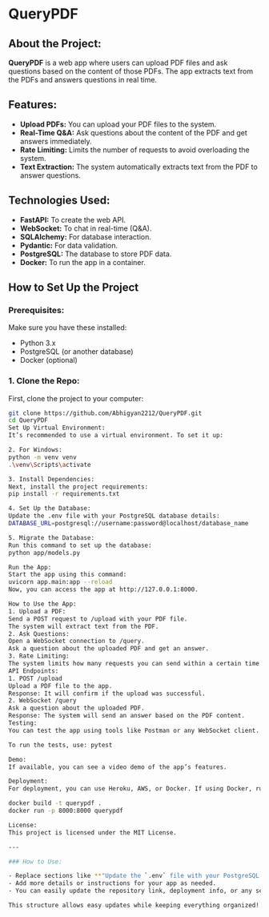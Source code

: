 # QueryPDF

## About the Project:
**QueryPDF** is a web app where users can upload PDF files and ask questions based on the content of those PDFs. The app extracts text from the PDFs and answers questions in real time.

## Features:
- **Upload PDFs:** You can upload your PDF files to the system.
- **Real-Time Q&A:** Ask questions about the content of the PDF and get answers immediately.
- **Rate Limiting:** Limits the number of requests to avoid overloading the system.
- **Text Extraction:** The system automatically extracts text from the PDF to answer questions.

## Technologies Used:
- **FastAPI:** To create the web API.
- **WebSocket:** To chat in real-time (Q&A).
- **SQLAlchemy:** For database interaction.
- **Pydantic:** For data validation.
- **PostgreSQL:** The database to store PDF data.
- **Docker:** To run the app in a container.

## How to Set Up the Project

### Prerequisites:
Make sure you have these installed:
- Python 3.x
- PostgreSQL (or another database)
- Docker (optional)

### 1. Clone the Repo:
First, clone the project to your computer:
```bash
git clone https://github.com/Abhigyan2212/QueryPDF.git
cd QueryPDF
Set Up Virtual Environment:
It’s recommended to use a virtual environment. To set it up:

2. For Windows:
python -m venv venv
.\venv\Scripts\activate

3. Install Dependencies:
Next, install the project requirements:
pip install -r requirements.txt

4. Set Up the Database:
Update the .env file with your PostgreSQL database details:
DATABASE_URL=postgresql://username:password@localhost/database_name

5. Migrate the Database:
Run this command to set up the database:
python app/models.py

Run the App:
Start the app using this command:
uvicorn app.main:app --reload
Now, you can access the app at http://127.0.0.1:8000.

How to Use the App:
1. Upload a PDF:
Send a POST request to /upload with your PDF file.
The system will extract text from the PDF.
2. Ask Questions:
Open a WebSocket connection to /query.
Ask a question about the uploaded PDF and get an answer.
3. Rate Limiting:
The system limits how many requests you can send within a certain time to avoid overload.
API Endpoints:
1. POST /upload
Upload a PDF file to the app.
Response: It will confirm if the upload was successful.
2. WebSocket /query
Ask a question about the uploaded PDF.
Response: The system will send an answer based on the PDF content.
Testing:
You can test the app using tools like Postman or any WebSocket client.

To run the tests, use: pytest

Demo:
If available, you can see a video demo of the app’s features.

Deployment:
For deployment, you can use Heroku, AWS, or Docker. If using Docker, run:

docker build -t querypdf .
docker run -p 8000:8000 querypdf

License:
This project is licensed under the MIT License.

---

### How to Use:

- Replace sections like **"Update the `.env` file with your PostgreSQL database details"** with your own specifics if necessary.
- Add more details or instructions for your app as needed.
- You can easily update the repository link, deployment info, or any section as the project evolves.

This structure allows easy updates while keeping everything organized!

